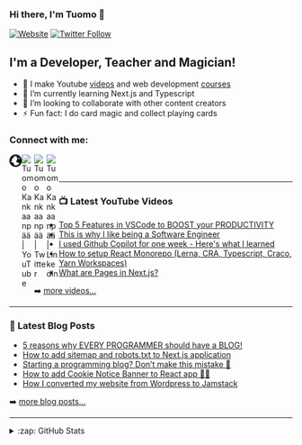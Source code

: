### Hi there, I'm Tuomo 👋

[![Website](https://img.shields.io/website?label=tuomokankaanpaa.com&style=for-the-badge&url=https%3A%2F%2Ftuomokankaanpaa.com)](https://tuomokankaanpaa.com)
[![Twitter Follow](https://img.shields.io/twitter/follow/tumee?color=1DA1F2&logo=twitter&style=for-the-badge)](https://twitter.com/intent/follow?original_referer=https%3A%2F%2Fgithub.com%2Ftumetus&screen_name=tumee)

## I'm a Developer, Teacher and Magician!

- 🔭 I make Youtube [videos][youtube] and web development [courses][courses]
- 🌱 I’m currently learning Next.js and Typescript
- 👯 I’m looking to collaborate with other content creators
- ⚡ Fun fact: I do card magic and collect playing cards
### Connect with me:

[<img align="left" alt="tuomokankaanpaa.com" width="22px" src="https://raw.githubusercontent.com/iconic/open-iconic/master/svg/globe.svg" />][website]
[<img align="left" alt="Tuomo Kankaanpää | YouTube" width="22px" src="https://cdn.jsdelivr.net/npm/simple-icons@v3/icons/youtube.svg" />][youtube]
[<img align="left" alt="Tuomo Kankaanpää | Twitter" width="22px" src="https://cdn.jsdelivr.net/npm/simple-icons@v3/icons/twitter.svg" />][twitter]
[<img align="left" alt="Tuomo Kankaanpää | LinkedIn" width="22px" src="https://cdn.jsdelivr.net/npm/simple-icons@v3/icons/linkedin.svg" />][linkedin]

<br />
<br />

---

### 📺 Latest YouTube Videos

<!-- YOUTUBE:START -->
- [Top 5 Features in VSCode to BOOST your PRODUCTIVITY](https://www.youtube.com/watch?v=ZKq5OIhKpzE)
- [This is why I like being a Software Engineer](https://www.youtube.com/watch?v=THZ8i2vmg6I)
- [I used Github Copilot for one week - Here's what I learned](https://www.youtube.com/watch?v=GSivicjQ8Mc)
- [How to setup React Monorepo (Lerna, CRA, Typescript, Craco, Yarn Workspaces)](https://www.youtube.com/watch?v=zQUpNa1hZIA)
- [What are Pages in Next.js?](https://www.youtube.com/watch?v=xIsIkxGYfn0)
<!-- YOUTUBE:END -->

➡️ [more videos...][youtube]

---

### 📕 Latest Blog Posts

<!-- BLOG-POST-LIST:START -->
- [5 reasons why EVERY PROGRAMMER should have a BLOG!](https://dev.to/tumee/5-reasons-why-every-programmer-should-have-a-blog-1mh)
- [How to add sitemap and robots.txt to Next.js application](https://dev.to/tumee/how-to-add-sitemap-and-robots-txt-to-next-js-application-24hd)
- [Starting a programming blog? Don’t make this mistake 🚫](https://dev.to/tumee/starting-a-programming-blog-don-t-make-this-mistake-2g0a)
- [How to add Cookie Notice Banner to React app 👨‍💻](https://dev.to/tumee/how-to-add-cookie-notice-banner-to-react-app-9e3)
- [How I converted my website from Wordpress to Jamstack](https://dev.to/tumee/how-i-converted-my-website-from-wordpress-to-jamstack-5hd8)
<!-- BLOG-POST-LIST:END -->

➡️ [more blog posts...][blog]

---

<details>
  <summary>:zap: GitHub Stats</summary>

  <img align="left" alt="Tuomo's GitHub Stats" src="https://github-readme-stats.vercel.app/api?username=tumetus&theme=algolia&show_icons=true&hide_border=true" />

</details>

[website]: https://tuomokankaanpaa.com
[blog]: https://tuomokankaanpaa.com/blog
[courses]: http://tuomokankaanpaa.com/courses
[twitter]: https://twitter.com/tumee
[youtube]: https://www.youtube.com/channel/UC34UXFLKqdW3cpk5CBu2Siw
[linkedin]: https://linkedin.com/in/tuomo-kankaanpää-2a0a9753
